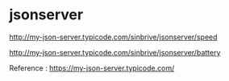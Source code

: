 # jsonserver

http://my-json-server.typicode.com/sinbrive/jsonserver/speed

http://my-json-server.typicode.com/sinbrive/jsonserver/battery


Reference : https://my-json-server.typicode.com/
